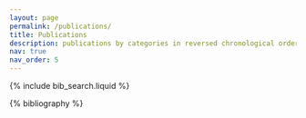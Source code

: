 ```yaml
---
layout: page
permalink: /publications/
title: Publications
description: publications by categories in reversed chronological order.
nav: true
nav_order: 5
---
```


<!-- _pages/publications.md -->

<!-- Bibsearch Feature -->

{% include bib_search.liquid %}

<div class="publications">

{% bibliography %}

</div>
